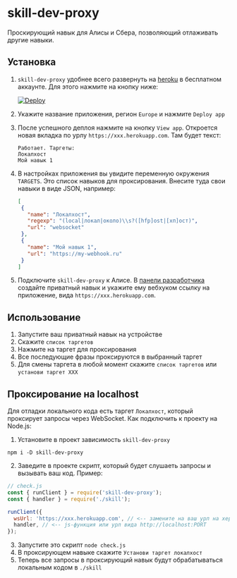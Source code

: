 # skill-dev-proxy
Проскирующий навык для Алисы и Сбера, позволяющий отлаживать другие навыки.

## Установка
1. `skill-dev-proxy` удобнее всего развернуть на [heroku](https://heroku.com) в бесплатном аккаунте. Для этого нажмите на кнопку ниже:

   [![Deploy](https://www.herokucdn.com/deploy/button.svg)](https://heroku.com/deploy)

2. Укажите название приложения, регион `Europe` и нажмите `Deploy app`
3. После успешного деплоя нажмите на кнопку `View app`. Откроется новая вкладка по урлу `https://xxx.herokuapp.com`. Там будет текст:
   ```
   Работает. Таргеты:
   Локалхост
   Мой навык 1
   ```
4. В настройках приложения вы увидите переменную окружения `TARGETS`. Это список навыков для проксирования. Внесите туда свои навыки в виде JSON, например:
   ```json
   [
    {
      "name": "Локалхост",
      "regexp": "(local|локал|около)\\s?([hfp]ost|[хп]ост)",
      "url": "websocket"
    },
    {
      "name": "Мой навык 1",
      "url": "https://my-webhook.ru"
    }
   ]
   ```

5. Подключите `skill-dev-proxy` к Алисе. В [панели разработчика](https://dialogs.yandex.ru/developer) создайте приватный навык и укажите ему вебхуком ссылку на приложение, вида `https://xxx.herokuapp.com`.

## Использование
1. Запустите ваш приватный навык на устройстве
2. Скажите `список таргетов`
3. Нажмите на таргет для проксирования
4. Все последующие фразы проксируются в выбранный таргет
5. Для смены таргета в любой момент скажите `список таргетов` или `установи таргет XXX`

## Проксирование на localhost
Для отладки локального кода есть таргет `Локалхост`, который проксирует запросы через WebSocket. Как подключить к проекту на Node.js:

1. Установите в проект зависимость `skill-dev-proxy`
  ```
  npm i -D skill-dev-proxy
  ```
2. Заведите в проекте скрипт, который будет слушаеть запросы и вызывать ваш код. Пример:
  ```js
  // check.js
  const { runClient } = require('skill-dev-proxy');
  const { handler } = require('./skill');

  runClient({
    wsUrl: 'https://xxx.herokuapp.com', // <-- замените на ваш урл на хероку
    handler, // <-- js-функция или урл вида http://localhost:PORT
  });
  ```
3. Запустите это скрипт `node check.js`
4. В проксирующем навыке скажите `Установи таргет локалхост`
5. Теперь все запросы в проксирующий навык будут обрабатываться локальным кодом в `./skill`

